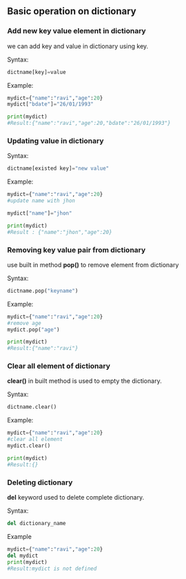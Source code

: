 ## Basic operation on dictionary


### Add new key value element in dictionary

 we can add key and value in dictionary using key.

Syntax:
```python
dictname[key]=value
```
Example:
```python
mydict={"name":"ravi","age":20}
mydict["bdate"]="26/01/1993"

print(mydict)
#Result:{"name":"ravi","age":20,"bdate":"26/01/1993"}
```


### Updating value in dictionary
Syntax:
```python
dictname[existed key]="new value"
```

Example:
```python
mydict={"name":"ravi","age":20}
#update name with jhon

mydict["name"]="jhon"

print(mydict)
#Result : {"name":"jhon","age":20}
```

### Removing key value pair from dictionary

use built in method **pop()** to remove element from dictionary

Syntax:
```python
dictname.pop("keyname")
```

Example:
```python
mydict={"name":"ravi","age":20}
#remove age
mydict.pop("age")

print(mydict)
#Result:{"name":"ravi"}
```

### Clear all element of dictionary

**clear()** in built method is used to empty the dictionary.

Syntax:
```python
dictname.clear()
```

Example:
```python
mydict={"name":"ravi","age":20}
#clear all element 
mydict.clear()

print(mydict)
#Result:{}
```

### Deleting dictionary
**del** keyword used to delete complete dictionary.

Syntax:
```python
del dictionary_name
```
Example
```python
mydict={"name":"ravi","age":20}
del mydict
print(mydict)
#Result:mydict is not defined
